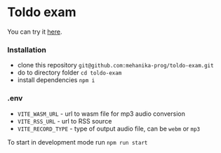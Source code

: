 # Toldo exam

You can try it [here](https://mehanika-prog.github.io/toldo-exam/).

### Installation
- clone this repository `git@github.com:mehanika-prog/toldo-exam.git`
- do to directory folder `cd toldo-exam`
- install dependencies `npm i`


### .env
- `VITE_WASM_URL` - url to wasm file for mp3 audio conversion
- `VITE_RSS_URL` - url to RSS source
- `VITE_RECORD_TYPE` - type of output audio file, can be `webm` or `mp3`

To start in development mode run `npm run start`

